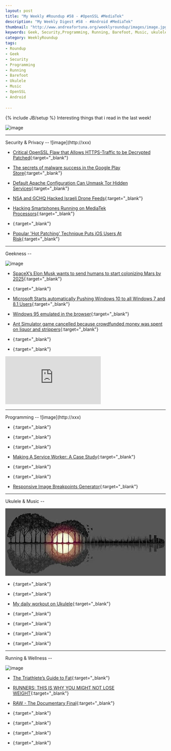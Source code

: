 ```yaml
---
layout: post
title: "My Weekly #Roundup #58 - #OpenSSL #MediaTek"
description: "My Weekly Digest #58 - #Android #MediaTek"
thumbnail: "http://www.andreafortuna.org/weeklyroundup/images/image.jpg"
keywords: Geek, Security,Programming, Running, Barefoot, Music, ukulele, transcription, Android, MediaTek, OpenSSL
category: WeeklyRoundup
tags: 
- Roundup
- Geek
- Security
- Programming
- Running
- Barefoot
- Ukulele
- Music
- OpenSSL
- Android

---
```

{% include JB/setup %}
Interesting things that i read in the last week!

![image](/weeklyroundup/images/image.jpg)
<!-- more -->
<hr/>
Security & Privacy
--
![image](http://xxx)

- [Critical OpenSSL Flaw that Allows HTTPS-Traffic to be Decrypted Patched](http://freedomhacker.net/critical-openssl-flaw-allows-https-traffic-decrypted-5022/){:target="_blank"}

- [The secrets of malware success in the Google Play Store](https://nakedsecurity.sophos.com/2016/01/30/the-secrets-of-malware-success-in-the-google-play-store/){:target="_blank"}

- [Default Apache Configuration Can Unmask Tor Hidden Services](http://thehackernews.com/2016/02/apache-tor-service-unmask.html){:target="_blank"}

- [NSA and GCHQ Hacked Israeli Drone Feeds](https://www.schneier.com/blog/archives/2016/02/nsa_and_gchq_ha.html){:target="_blank"}

- [Hacking Smartphones Running on MediaTek Processors](http://thehackernews.com/2016/02/mediatek-hacking-mobile.html){:target="_blank"}

- [](){:target="_blank"}

- [Popular 'Hot Patching' Technique Puts iOS Users At Risk](http://thehackernews.com/2016/01/ios-apps-jspatch-hack.html){:target="_blank"}


<hr/>
Geekness
--

![image](http://xxx)

- [SpaceX’s Elon Musk wants to send humans to start colonizing Mars by 2025](http://thenextweb.com/insider/2016/01/30/spacexs-elon-musk-wants-to-send-humans-to-start-colonizing-mars-by-2025/){:target="_blank"}

- [](){:target="_blank"}

- [Microsoft Starts automatically Pushing Windows 10 to all Windows 7 and 8.1 Users](http://thehackernews.com/2016/02/windows-10-upgrade.html){:target="_blank"}

- [Windows 95 emulated in the browser](https://win95.ajf.me/){:target="_blank"}

- [Ant Simulator game cancelled because crowdfunded money was spent on liquor and strippers](http://thenextweb.com/insider/2016/02/01/ant-simulator-game-cancelled-because-crowdfunded-money-was-spent-on-liquor-and-strippers/){:target="_blank"}

- [](){:target="_blank"}

- [](){:target="_blank"}

<div class="video-container">
<iframe src="https://www.youtube.com/embed/XXXXXX" frameborder="0" allowfullscreen></iframe>
</div>


<hr/>
Programming
--
![image](http://xxx)

- [](){:target="_blank"}

- [](){:target="_blank"}

- [](){:target="_blank"}

- [Making A Service Worker: A Case Study](https://www.smashingmagazine.com/2016/02/making-a-service-worker/){:target="_blank"}

- [](){:target="_blank"}

- [](){:target="_blank"}

- [Responsive Image Breakpoints Generator](http://www.responsivebreakpoints.com/){:target="_blank"}


<hr/>
Ukulele & Music
--

![UkuleleDay](/ukulele/images/UkuleleDay.jpg)

- [](){:target="_blank"}

- [](){:target="_blank"}

- [My daily workout on Ukulele](http://www.andreafortuna.org/ukulele/2016/02/01/ukulele-my-daily-workout/){:target="_blank"}

- [](){:target="_blank"}

- [](){:target="_blank"}

- [](){:target="_blank"}

- [](){:target="_blank"}


<hr/>
Running & Wellness
--

![image](http://xxx)

- [The Triathlete’s Guide to Fat](http://eu.ironman.com/triathlon/news/articles/2016/01/triathletes-guide-to-fat.aspx){:target="_blank"}

- [RUNNERS: THIS IS WHY YOU MIGHT NOT LOSE WEIGHT](https://www.runtastic.com/blog/en/sports-fitness/runners-this-is-why-you-might-not-lose-weight/){:target="_blank"}

- [RAW - The Documentary Final](https://chuffed.org/project/raw-the-documentary){:target="_blank"}

- [](){:target="_blank"}

- [](){:target="_blank"}

- [](){:target="_blank"}

- [](){:target="_blank"}
